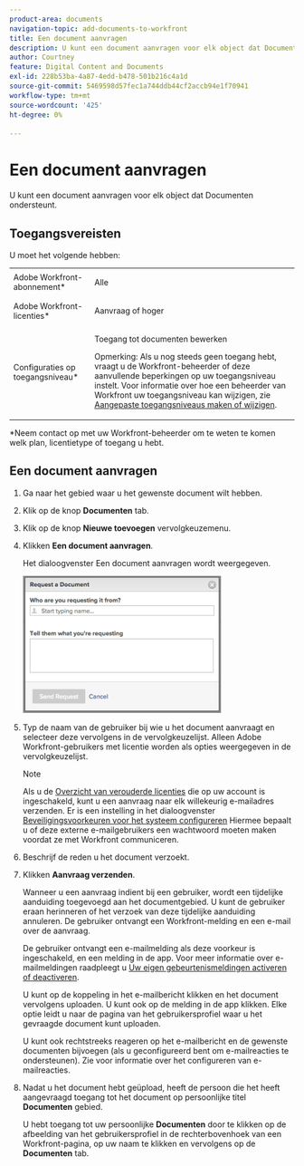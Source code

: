 ```yaml
---
product-area: documents
navigation-topic: add-documents-to-workfront
title: Een document aanvragen
description: U kunt een document aanvragen voor elk object dat Documenten ondersteunt.
author: Courtney
feature: Digital Content and Documents
exl-id: 228b53ba-4a87-4edd-b478-501b216c4a1d
source-git-commit: 5469598d57fec1a744ddb44cf2accb94e1f70941
workflow-type: tm+mt
source-wordcount: '425'
ht-degree: 0%

---
```


# Een document aanvragen

U kunt een document aanvragen voor elk object dat Documenten ondersteunt.

## Toegangsvereisten

U moet het volgende hebben:

<table style="table-layout:auto"> 
 <col> 
 <col> 
 <tbody> 
  <tr> 
   <td role="rowheader">Adobe Workfront-abonnement*</td> 
   <td> <p> Alle</p> </td> 
  </tr> 
  <tr> 
   <td role="rowheader">Adobe Workfront-licenties*</td> 
   <td> <p>Aanvraag of hoger</p> </td> 
  </tr> 
  <tr> 
   <td role="rowheader">Configuraties op toegangsniveau*</td> 
   <td> <p>Toegang tot documenten bewerken</p> <p>Opmerking: Als u nog steeds geen toegang hebt, vraagt u de Workfront-beheerder of deze aanvullende beperkingen op uw toegangsniveau instelt. Voor informatie over hoe een beheerder van Workfront uw toegangsniveau kan wijzigen, zie <a href="../../administration-and-setup/add-users/configure-and-grant-access/create-modify-access-levels.md" class="MCXref xref">Aangepaste toegangsniveaus maken of wijzigen</a>.</p> </td> 
  </tr> 
 </tbody> 
</table>

&#42;Neem contact op met uw Workfront-beheerder om te weten te komen welk plan, licentietype of toegang u hebt.

## Een document aanvragen

1. Ga naar het gebied waar u het gewenste document wilt hebben.
1. Klik op de knop **Documenten** tab. 
1. Klik op de knop **Nieuwe toevoegen** vervolgkeuzemenu.

1. Klikken **Een document aanvragen**.

   Het dialoogvenster Een document aanvragen wordt weergegeven.

   ![document_request.png](assets/document-request-350x242.png)

1. Typ de naam van de gebruiker bij wie u het document aanvraagt en selecteer deze vervolgens in de vervolgkeuzelijst. Alleen Adobe Workfront-gebruikers met licentie worden als opties weergegeven in de vervolgkeuzelijst.

   >[!NOTE]
   >
   >Als u de [Overzicht van verouderde licenties](../../administration-and-setup/add-users/access-levels-and-object-permissions/wf-licenses.md) die op uw account is ingeschakeld, kunt u een aanvraag naar elk willekeurig e-mailadres verzenden. Er is een instelling in het dialoogvenster [Beveiligingsvoorkeuren voor het systeem configureren](../../administration-and-setup/manage-workfront/security/configure-security-preferences.md) Hiermee bepaalt u of deze externe e-mailgebruikers een wachtwoord moeten maken voordat ze met Workfront communiceren. 

1. Beschrijf de reden u het document verzoekt.
1. Klikken **Aanvraag verzenden**.

   Wanneer u een aanvraag indient bij een gebruiker, wordt een tijdelijke aanduiding toegevoegd aan het documentgebied. U kunt de gebruiker eraan herinneren of het verzoek van deze tijdelijke aanduiding annuleren. De gebruiker ontvangt een Workfront-melding en een e-mail over de aanvraag.

   De gebruiker ontvangt een e-mailmelding als deze voorkeur is ingeschakeld, en een melding in de app. Voor meer informatie over e-mailmeldingen raadpleegt u [Uw eigen gebeurtenismeldingen activeren of deactiveren](../../workfront-basics/using-notifications/activate-or-deactivate-your-own-event-notifications.md).

   U kunt op de koppeling in het e-mailbericht klikken en het document vervolgens uploaden. U kunt ook op de melding in de app klikken. Elke optie leidt u naar de pagina van het gebruikersprofiel waar u het gevraagde document kunt uploaden.

   U kunt ook rechtstreeks reageren op het e-mailbericht en de gewenste documenten bijvoegen (als u geconfigureerd bent om e-mailreacties te ondersteunen). Zie voor informatie over het configureren van e-mailreacties.

1. Nadat u het document hebt geüpload, heeft de persoon die het heeft aangevraagd toegang tot het document op persoonlijke titel **Documenten** gebied.

   U hebt toegang tot uw persoonlijke **Documenten** door te klikken op de afbeelding van het gebruikersprofiel in de rechterbovenhoek van een Workfront-pagina, op uw naam te klikken en vervolgens op de **Documenten** tab.
